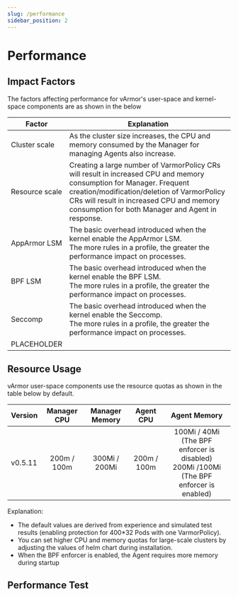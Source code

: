 ```yaml
---
slug: /performance
sidebar_position: 2
---
```


# Performance

## Impact Factors

The factors affecting performance for vArmor's user-space and kernel-space components are as shown in the below

| Factor         | Explanation |
| -------------- | ----------- |
| Cluster scale  | As the cluster size increases, the CPU and memory consumed by the Manager for managing Agents also increase.|
| Resource scale | Creating a large number of VarmorPolicy CRs will result in increased CPU and memory consumption for Manager. Frequent creation/modification/deletion of VarmorPolicy CRs will result in increased CPU and memory consumption for both Manager and Agent in response.|
| AppArmor LSM   | The basic overhead introduced when the kernel enable the AppArmor LSM.<br />The more rules in a profile, the greater the performance impact on processes.|
| BPF LSM        | The basic overhead introduced when the kernel enable the BPF LSM.<br />The more rules in a profile, the greater the performance impact on processes.|
| Seccomp        | The basic overhead introduced when the kernel enable the Seccomp.<br />The more rules in a profile, the greater the performance impact on processes.|
|PLACEHOLDER||

## Resource Usage

vArmor user-space components use the resource quotas as shown in the table below by default.

| Version | Manager CPU | Manager Memory | Agent CPU   | Agent Memory |
| ------- |:-----------:|:--------------:|:-----------:|:-----------------------------------------------------------------------------------------:|
| v0.5.11 | 200m / 100m | 300Mi / 200Mi  | 200m / 100m | 100Mi / 40Mi (The BPF enforcer is disabled)<br />200Mi /100Mi (The BPF enforcer is enabled) |

Explanation:

* The default values are derived from experience and simulated test results (enabling protection for 400*32 Pods with one VarmorPolicy).
* You can set higher CPU and memory quotas for large-scale clusters by adjusting the values of helm chart during installation.
* When the BPF enforcer is enabled, the Agent requires more memory during startup

## Performance Test
